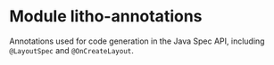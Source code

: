# Module litho-annotations

Annotations used for code generation in the Java Spec API, including `@LayoutSpec` and `@OnCreateLayout`.

